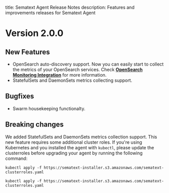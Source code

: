 title: Sematext Agent Release Notes
description: Features and improvements releases for Sematext Agent

# Version 2.0.0

## New Features

- OpenSearch auto-discovery support. Now you can easily start to collect the metrics of your OpenSearch services. Check [**OpenSearch Monitoring Integration**](https://sematext.com/integrations/opensearch/) for more information.
- StatefulSets and DaemonSets metrics collecting support.

## Bugfixes

- Swarm housekeeping functionalty.

## Breaking changes

We added StatefulSets and DaemonSets metrics collection support. This new feature requires some additional cluster roles. If you're using Kubernetes and you installed the agent with `kubectl`, please update the clusterroles before upgrading your agent by running the following command:

`kubectl apply -f https://sematext-installer.s3.amazonaws.com/sematext-clusterroles.yaml`

```
kubectl apply -f https://sematext-installer.s3.amazonaws.com/sematext-clusterroles.yaml
```
